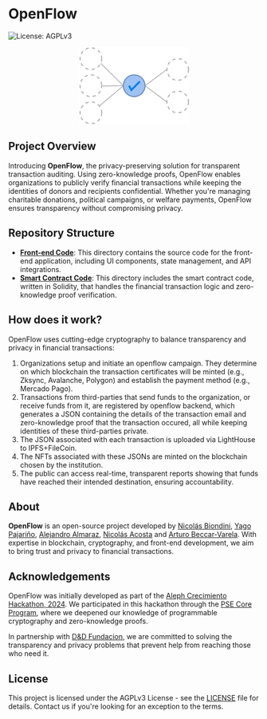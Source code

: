 # OpenFlow

![License: AGPLv3](https://img.shields.io/badge/License-AGPL%20v3-blue.svg) 

<p align="center">
  <img src="./assets/openflow-banner.png" alt="OpenFlow: Privacy-Preserving Financial Auditing" width="222"/>
</p>

## Project Overview

Introducing **OpenFlow**, the privacy-preserving solution for transparent transaction auditing. Using zero-knowledge proofs, OpenFlow enables organizations to publicly verify financial transactions while keeping the identities of donors and recipients confidential. Whether you're managing charitable donations, political campaigns, or welfare payments, OpenFlow ensures transparency without compromising privacy.

## Repository Structure

- **[Front-end Code](https://github.com/yourusername/openflow-frontend)**: This directory contains the source code for the front-end application, including UI components, state management, and API integrations.
- **[Smart Contract Code](https://github.com/yourusername/openflow-contracts)**: This directory includes the smart contract code, written in Solidity, that handles the financial transaction logic and zero-knowledge proof verification.

## How does it work?

OpenFlow uses cutting-edge cryptography to balance transparency and privacy in financial transactions:

1. Organizations setup and initiate an openflow campaign. They determine on which blockchain the transaction certificates will be minted (e.g., Zksync, Avalanche, Polygon) and establish the payment method (e.g., Mercado Pago).
2. Transactions from third-parties that send funds to the organization, or receive funds from it, are registered by openflow backend, which generates a JSON containing the details of the transaction email and zero-knowledge proof that the transaction occured, all while keeping identities of these third-parties private.
3. The JSON associated with each transaction is uploaded via LightHouse to IPFS+FileCoin.
4. The NFTs associated with these JSONs are minted on the blockchain chosen by the institution.
5. The public can access real-time, transparent reports showing that funds have reached their intended destination, ensuring accountability.


## About

**OpenFlow** is an open-source project developed by [Nicolás Biondini](https://github.com/NicolasBiondini), [Yago Pajariño](https://github.com/yagopajarino), [Alejandro Almaraz](https://github.com/almaraz97), [Nicolás Acosta](https://github.com/NicoAcosta) and [Arturo Beccar-Varela](https://github.com/arturoBeccar). With expertise in blockchain, cryptography, and front-end development, we aim to bring trust and privacy to financial transactions.

## Acknowledgements

OpenFlow was initially developed as part of the [Aleph Crecimiento Hackathon, 2024](https://www.aleph.crecimiento.build/en-aleph-hackathon). We participated in this hackathon through the [PSE Core Program](https://pse.dev/en/programs), where we deepened our knowledge of programmable cryptography and zero-knowledge proofs.

In partnership with [D&D Fundacion](https://ddfundacion.org/), we are committed to solving the transparency and privacy problems that prevent help from reaching those who need it.

## License

This project is licensed under the AGPLv3 License - see the [LICENSE](LICENSE) file for details. Contact us if you're looking for an exception to the terms.
